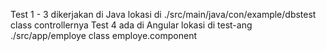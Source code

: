 Test 1 - 3 dikerjakan di Java lokasi di ./src/main/java/con/example/dbstest class controllernya
Test 4 ada di Angular lokasi di test-ang ./src/app/employe class employe.component